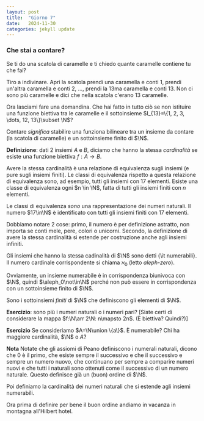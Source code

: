 ```yaml
---
layout: post
title:  "Giorno 7"
date:   2024-11-30 
categories: jekyll update
---
```

### Che stai a contare?

Se ti do una scatola di caramelle e ti chiedo quante caramelle contiene tu che fai?

Tiro a indivinare. Apri la scatola prendi una caramella e conti 1, prendi un'altra caramella e conti 2, ...,
prendi la 13ma caramella e conti 13. Non ci sono più caramelle e dici che nella scatola c'erano 13 caramelle.

Ora lasciami fare una domandina. Che hai fatto in tutto ciò se non istituire una funzione biettiva tra le caramelle e il sottoinsieme $I_{13}=\{1, 2, 3, \dots, 12, 13\}\subset \N$?

Contare _significa_ stabilire una funziona bilineare tra un insieme da contare (la scatola di caramelle) e un sottoinsieme finito di $\N$.

**Definizione**: dati 2 insiemi $A$ e $B$, diciamo che hanno la stessa _cardinalità_ se esiste una funzione biettiva $f:A \to B$.

Avere la stessa cardinalità è una relazione di equivalenza sugli insiemi (e pure sugli insiemi finiti).
Le classi di equivalenza rispetto a questa relazione di equivalenza sono, ad esempio, tutti gli insiemi con 17 elementi.
Esiste una classe di equivalenza ogni $n \in \N$, fatta di tutti gli insiemi finiti con $n$ elementi.

Le classi di equivalenza _sono_ una rappresentazione dei numeri naturali. Il numero $17\in\N$ è identificato con tutti gli insiemi finiti con 17 elementi.

Dobbiamo notare 2 cose: primo, il numero è per definizione astratto, non importa se conti mele, pere, colori o unicorni.
Secondo, la definizione di avere la stessa cardinalità si estende per costruzione anche agli insiemi infiniti.

Gli insiemi che hanno la stessa cadinalità di $\N$ sono detti {\it numerabili}. Il numero cardinale corrispondente si chiama $\aleph_0$ (letto _aleph-zero_).

Ovviamente, un insieme numerabile è in corrispondenza biunivoca con $\N$, quindi  $\aleph_0\not\in\N$ perché non può essere in corrispondenza con un sottoinsieme finito di $\N$.

Sono i sottoinsiemi _finiti_ di $\N$ che definiscono gli elementi di $\N$. 

**Esercizio**: sono più i numeri naturali o i numeri pari? 
  [Siate certi di considerare la mappa $f:\N\arr 2\N: n\mapsto 2n$.
  (È biettiva? Quindi?)]


**Esercizio** Se consideriamo $A=\N\union \{a\}$. È numerabile? Chi ha maggiore cardinalità, $\N$ o $A$?

**Nota** Notate che gli assiomi di Peano definiscono i numerali naturali, dicono che 0 è il primo, che esiste sempre il successivo e che il successivo e sempre un numero nuovo, che continuano per sempre a comparire numeri nuovi e che tutti i naturali sono ottenuti come il successivo di un numero naturale. Questo definisce già un (buon) ordine di $\N$.

  Poi definiamo la cardinalità dei numeri naturali che si estende agli insiemi numerabili.

Ora prima di definire per bene il buon ordine andiamo in vacanza in montagna all'Hilbert hotel.
